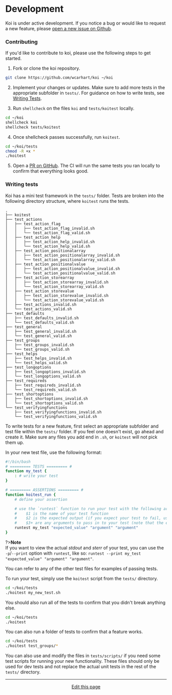 # Development
Koi is under active development. If you notice a bug or would like to request a new feature, please [open a new issue on Github](https://github.com/wcarhart/koi/issues/new).

### Contributing
If you'd like to contribute to koi, please use the following steps to get started.

1. Fork or clone the koi repository.
```bash
git clone https://github.com/wcarhart/koi ~/koi
```

2. Implement your changes or updates. Make sure to add more tests in the appropriate subfolder in `tests/`. For guidance on how to write tests, see [Writing Tests](#Writing-tests).

3. Run `shellcheck` on the files `koi` and `tests/koitest` locally.
```bash
cd ~/koi
shellcheck koi
shellcheck tests/koitest
```

4. Once shellcheck passes successfully, run `koitest`.
```bash
cd ~/koi/tests
chmod -R +x *
./koitest
```

5. Open a [PR on GitHub](https://github.com/wcarhart/koi/pull/new/master). The CI will run the same tests you ran locally to confirm that everything looks good.

### Writing tests
Koi has a mini test framework in the `tests/` folder. Tests are broken into the following directory structure, where `koitest` runs the tests.
```
.
├── koitest
├── test_actions
│   ├── test_action_flag
│   │   ├── test_action_flag_invalid.sh
│   │   └── test_action_flag_valid.sh
│   ├── test_action_help
│   │   ├── test_action_help_invalid.sh
│   │   └── test_action_help_valid.sh
│   ├── test_action_positionalarray
│   │   ├── test_action_positionalarray_invalid.sh
│   │   └── test_action_positionalarray_valid.sh
│   ├── test_action_positionalvalue
│   │   ├── test_action_positionalvalue_invalid.sh
│   │   └── test_action_positionalvalue_valid.sh
│   ├── test_action_storearray
│   │   ├── test_action_storearray_invalid.sh
│   │   └── test_action_storearray_valid.sh
│   ├── test_action_storevalue
│   │   ├── test_action_storevalue_invalid.sh
│   │   └── test_action_storevalue_valid.sh
│   ├── test_actions_invalid.sh
│   └── test_actions_valid.sh
├── test_defaults
│   ├── test_defaults_invalid.sh
│   └── test_defaults_valid.sh
├── test_general
│   ├── test_general_invalid.sh
│   └── test_general_valid.sh
├── test_groups
│   ├── test_groups_invalid.sh
│   └── test_groups_valid.sh
├── test_helps
│   ├── test_helps_invalid.sh
│   └── test_helps_valid.sh
├── test_longoptions
│   ├── test_longoptions_invalid.sh
│   └── test_longoptions_valid.sh
├── test_requireds
│   ├── test_requireds_invalid.sh
│   └── test_requireds_valid.sh
├── test_shortoptions
│   ├── test_shortoptions_invalid.sh
│   └── test_shortoptions_valid.sh
└── test_verifyingfunctions
    ├── test_verifyingfunctions_invalid.sh
    └── test_verifyingfunctions_valid.sh
```

To write tests for a new feature, first select an appropriate subfolder and test file within the `tests/` folder. If you feel one doesn't exist, go ahead and create it. Make sure any files you add end in `.sh`, or `koitest` will not pick them up.

In your new test file, use the following format:
```bash
#!/bin/bash
# ========= TESTS ========= #
function my_test {
	: # write your test
}

# ========= ASSERTIONS ========= #
function koitest_run {
	# define your assertion

	# use the `runtest` function to run your test with the following arguments:
	#    $1 is the name of your test function
	#    $2 is the expected output (if you expect your test to fail, use '__error__')
	#    $3+ are any arguments to pass in to your test (note that the empty string "" is still an argument)
	runtest my_test "expected_value" "argument" "argument"
}
```

?><b>Note</b><br>If you want to view the actual _stdout_ and _sterr_ of your test, you can use the `-p`/`--print` option with `runtest`, like so: `runtest --print my_test "expected_value" "argument" "argument"`.

You can refer to any of the other test files for examples of passing tests.

To run your test, simply use the `koitest` script from the `tests/` directory.
```bash
cd ~/koi/tests
./koitest my_new_test.sh
```
You should also run all of the tests to confirm that you didn't break anything else.
```bash
cd ~/koi/tests
./koitest
```
You can also run a folder of tests to confirm that a feature works.
```bash
cd ~/koi/tests
./koitest test_groups/*
```

You can also use and modify the files in `tests/scripts/` if you need some test scripts for running your new functionality. These files should only be used for dev tests and not replace the actual unit tests in the rest of the `tests/` directory.

<hr>
<div style="text-align:center">
	<a class="edit-link" href="https://github.com/wcarhart/docs/blob/master/docs/koi/development.md" target="_blank"><i class="fas fa-edit"></i> Edit this page</a>
</div>